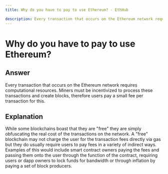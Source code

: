 ```yaml
---
title: Why do you have to pay to use Ethereum? - EthHub

description: Every transaction that occurs on the Ethereum network requires computational resources.
---
```


# Why do you have to pay to use Ethereum?

## Answer

Every transaction that occurs on the Ethereum network requires computational resources. Miners must be incentivized to process these transactions and create blocks, therefore users pay a small fee per transaction for this.

## Explanation

While some blockchains boast that they are "free" they are simply obfuscating the real cost of the transactions on the network. A "free" blockchain may not charge the user for the transaction fees directly via gas but they do usually require users to pay fees in a variety of indirect ways. Examples of this would include smart contract owners paying the fees and passing them onto the user through the function of the contract, requiring users or dapp owners to lock funds for bandwidth or through inflation by paying a set of block producers.


